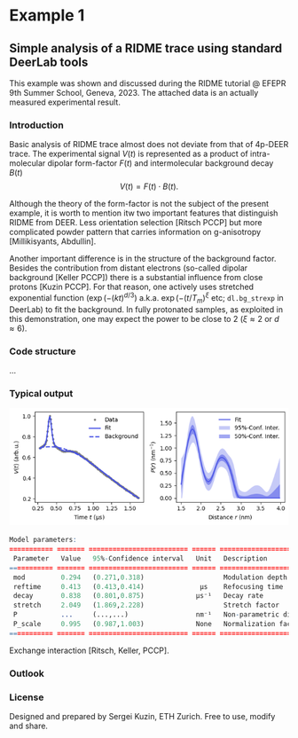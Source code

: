 # Example 1
## Simple analysis of a RIDME trace using standard DeerLab tools

This example was shown and discussed during the RIDME tutorial @ EFEPR 9th Summer School, Geneva, 2023. The attached data is an actually measured experimental result.

### Introduction
Basic analysis of RIDME trace almost does not deviate from that of 4p-DEER trace. The experimental signal $V(t)$ is represented as a product of intra-molecular dipolar form-factor $F(t)$ and intermolecular background decay $B(t)$
$$V(t) = F(t)\cdot B(t).$$

Although the theory of the form-factor is not the subject of the present example, it is worth to mention itw two important features that distinguish RIDME from DEER. Less orientation selection [Ritsch PCCP] but more complicated powder pattern that carries information on g-anisotropy [Millikisyants, Abdullin].

Another important difference is in the structure of the background factor. Besides the contribution from distant electrons (so-called dipolar background [Keller PCCP]) there is a substantial influence from close protons [Kuzin PCCP]. For that reason, one actively uses stretched exponential function ($\exp(-(kt)^{d/3})$ a.k.a. $\exp(-(t/T_{m})^{\xi}$ etc; `dl.bg_strexp` in DeerLab) to fit the background. In fully protonated samples, as exploited in this demonstration, one may expect the power to be close to 2 ($\xi\approx 2$ or $d\approx 6$).

### Code structure
...

### Typical output
![example output](./output1.png)

```r
Model parameters: 
=========== ======= ========================= ====== ====================================== 
 Parameter   Value   95%-Confidence interval   Unit   Description                           
=========== ======= ========================= ====== ====================================== 
 mod         0.294   (0.271,0.318)                    Modulation depth                      
 reftime     0.413   (0.413,0.414)              μs    Refocusing time                       
 decay       0.838   (0.801,0.875)             μs⁻¹   Decay rate                            
 stretch     2.049   (1.869,2.228)                    Stretch factor                        
 P           ...     (...,...)                 nm⁻¹   Non-parametric distance distribution  
 P_scale     0.995   (0.987,1.003)             None   Normalization factor of P             
=========== ======= ========================= ====== ====================================== 
```
Exchange interaction [Ritsch, Keller, PCCP].

### Outlook

### License

Designed and prepared by Sergei Kuzin, ETH Zurich. Free to use, modify and share.